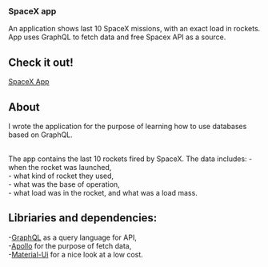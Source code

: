 ### SpaceX app

An application shows last 10 SpaceX missions, with an exact load in rockets. App uses GraphQL to fetch data and free Spacex API as a source.

## Check it out!

[SpaceX App](https://dariuszsikorra.github.io/spacex-graphql-app/)

## About

I wrote the application for the purpose of learning how to use databases based on GraphQL.

<br/>
The app contains the last 10 rockets fired by SpaceX. The data includes:
- when the rocket was launched, <br/>
- what kind of rocket they used, <br/>
- what was the base of operation, <br/>
- what load was in the rocket, and what was a load mass. <br/>

## Libriaries and dependencies:

-[GraphQL](https://graphql.org/) as a query language for API, <br/>
-[Apollo](https://www.apollographql.com/) for the purpose of fetch data, <br/>
-[Material-Ui](https://material-ui.com/) for a nice look at a low cost. <br/>
